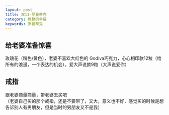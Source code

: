 ```yaml
---
layout: post
title: 双11-罗曼蒂克
category: 稳稳的幸福
keywords: 罗曼蒂克
---
```


## 给老婆准备惊喜
玫瑰花（粉色/黄色），老婆不喜欢大红色的
Godiva巧克力，心心相印款12粒（给所有的浪漫，一个表达的机会）。爱大声说款9粒（大声说爱你）

## 戒指
跟老婆商量商量，带老婆去买吧    
（老婆自己买的那个戒指，还是不要带了，又大，意义也不好，感觉买的时候是想告诉别人有男朋友，但是当时的男朋友又不是我）
